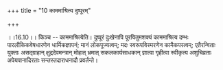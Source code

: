 +++
title = "10 काममाश्रित्य दुष्पूरम्"

+++
  
  
।।16.10।। किञ्च -- काममाश्रित्येति। दुष्पूरं दुःखेनापि पूरयितुमशक्यं
काममाश्रित्य दम्भः पारलौकिकवेषधारणेन धार्मिकज्ञापनं; मानं लोकपूज्यत्वम्;
मदः स्वरूपविस्मरणेन कामैकपरत्वम्; एतैरन्विताः युक्ताः असद्ग्राहान्
क्षुद्रदेवमन्त्रान् मोहात् भ्रमात् सकलकार्यसाधकान् ज्ञात्वा गृहीत्वा
स्वीकृत्य अशुचिव्रताः अपेयपानादिरताः सन्तस्तदाराधनादौ प्रवर्तन्ते।  
  
